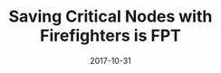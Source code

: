 ---
title: "Saving Critical Nodes with Firefighters is FPT"
collection: publications
date: 2017-10-31
venue: 'ICALP 2017'
paperurl: 'https://arxiv.org/abs/1705.10923'
citation: 'Your Name, You. (2015). &quot;Saving Critical Nodes with Firefighters is FPT.&quot; <i>Journal 1</i>. 1(3).'
permalink: /publication/2015-10-01-paper-title-number-10
excerpt: 'This paper is about the number 3. The number 4 is left for future work.'
---